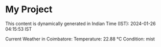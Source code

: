 # My Project

This content is dynamically generated in Indian Time (IST): 2024-01-26 04:15:53 IST


Current Weather in Coimbatore:
Temperature: 22.88 °C
Condition: mist
